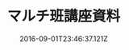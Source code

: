 ---
title: "マルチ班講座資料"
draft: false
date: "2016-09-01T23:46:37.121Z"
path: "/posts/perfecting-the-art-of-perfection/"
group: all
type: page
---